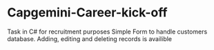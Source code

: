 Capgemini-Career-kick-off
===========================
Task in C# for recruitment purposes
Simple Form to handle customers database.
Adding, editing and deleting records is availible
